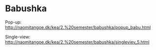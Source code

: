 # Babushka

Pop-up: http://naomitangoe.dk/kea/2.%20semester/babushka/popup_babu.html

Single-view: http://naomitangoe.dk/kea/2.%20semester/babushka/singleviev_5.html

